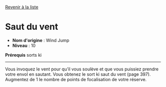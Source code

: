 [Revenir à la liste](list.md)

# Saut du vent

 * **Nom d'origine** : Wind Jump
 * **Niveau** : 10


<p><strong>Prérequis</strong> sorts ki</p>
<hr>
<p>Vous invoquez le vent pour qu’il vous soulève et que vous puissiez prendre votre envol en sautant. Vous obtenez le sort ki saut du vent (page 397). Augmentez de 1 le nombre de points de focalisation de votre réserve.</p>
